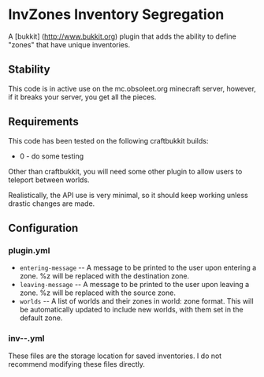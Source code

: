 InvZones Inventory Segregation
==============================

A [bukkit] (http://www.bukkit.org) plugin that adds the ability to define "zones" that have unique inventories.


Stability
---------

This code is in active use on the mc.obsoleet.org minecraft server, however, if it breaks your server, you get all the pieces.


Requirements
------------

This code has been tested on the following craftbukkit builds:
* 0 - do some testing

Other than craftbukkit, you will need some other plugin to allow users to teleport between worlds.

Realistically, the API use is very minimal, so it should keep working unless drastic changes are made.


Configuration
-------------


### plugin.yml

* `entering-message` -- A message to be printed to the user upon entering a zone. %z will be replaced with the destination zone.
* `leaving-message` -- A message to be printed to the user upon leaving a zone. %z will be replaced with the source zone.
* `worlds` -- A list of worlds and their zones in world: zone format. This will be automatically updated to include new worlds, with them set in the default zone.


### inv-<username>-<zone>.yml

These files are the storage location for saved inventories. I do not recommend modifying these files directly.
